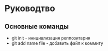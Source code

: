 # Руководтво
## Основные команды
+ git init - инициализация реппозитария
+ git add name file - добавить файл к коммиту
    